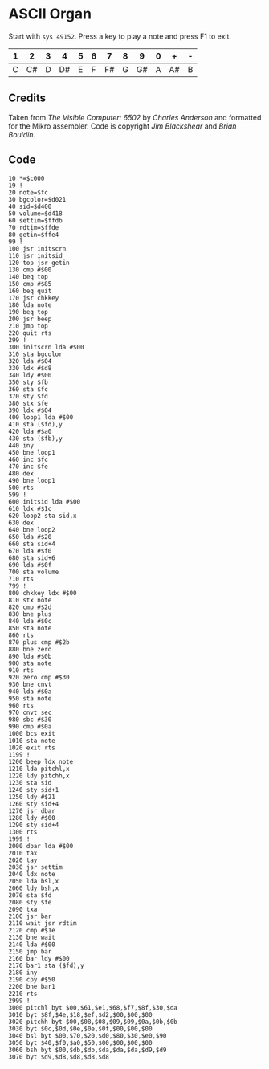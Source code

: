 # ASCII Organ

Start with `sys 49152`. Press a key to play a note and press F1 to exit.

|1|2|3|4|5|6|7|8|9|0|+|-|
|--|--|--|--|--|--|--|--|--|--|--|--|
|C|C#|D|D#|E|F|F#|G|G#|A|A#|B


## Credits

Taken from *The Visible Computer: 6502* by *Charles Anderson* and formatted for the Mikro assembler.
Code is copyright *Jim Blackshear* and *Brian Bouldin*.


## Code

    10 *=$c000
    19 !
    20 note=$fc
    30 bgcolor=$d021
    40 sid=$d400
    50 volume=$d418
    60 settim=$ffdb
    70 rdtim=$ffde
    80 getin=$ffe4
    99 !
    100 jsr initscrn
    110 jsr initsid
    120 top jsr getin
    130 cmp #$00
    140 beq top
    150 cmp #$85
    160 beq quit
    170 jsr chkkey
    180 lda note
    190 beq top
    200 jsr beep
    210 jmp top
    220 quit rts
    299 !
    300 initscrn lda #$00
    310 sta bgcolor
    320 lda #$04
    330 ldx #$d8
    340 ldy #$00
    350 sty $fb
    360 sta $fc
    370 sty $fd
    380 stx $fe
    390 ldx #$04
    400 loop1 lda #$00
    410 sta ($fd),y
    420 lda #$a0
    430 sta ($fb),y
    440 iny
    450 bne loop1
    460 inc $fc
    470 inc $fe
    480 dex
    490 bne loop1
    500 rts
    599 !
    600 initsid lda #$00
    610 ldx #$1c
    620 loop2 sta sid,x
    630 dex
    640 bne loop2
    650 lda #$20
    660 sta sid+4
    670 lda #$f0
    680 sta sid+6
    690 lda #$0f
    700 sta volume
    710 rts
    799 !
    800 chkkey ldx #$00
    810 stx note
    820 cmp #$2d
    830 bne plus
    840 lda #$0c
    850 sta note
    860 rts
    870 plus cmp #$2b
    880 bne zero
    890 lda #$0b
    900 sta note
    910 rts
    920 zero cmp #$30
    930 bne cnvt
    940 lda #$0a
    950 sta note
    960 rts
    970 cnvt sec
    980 sbc #$30
    990 cmp #$0a
    1000 bcs exit
    1010 sta note
    1020 exit rts
    1199 !
    1200 beep ldx note
    1210 lda pitchl,x
    1220 ldy pitchh,x
    1230 sta sid
    1240 sty sid+1
    1250 ldy #$21
    1260 sty sid+4
    1270 jsr dbar
    1280 ldy #$00
    1290 sty sid+4
    1300 rts
    1999 !
    2000 dbar lda #$00
    2010 tax
    2020 tay
    2030 jsr settim
    2040 ldx note
    2050 lda bsl,x
    2060 ldy bsh,x
    2070 sta $fd
    2080 sty $fe
    2090 txa
    2100 jsr bar
    2110 wait jsr rdtim
    2120 cmp #$1e
    2130 bne wait
    2140 lda #$00
    2150 jmp bar
    2160 bar ldy #$00
    2170 bar1 sta ($fd),y
    2180 iny
    2190 cpy #$50
    2200 bne bar1
    2210 rts
    2999 !
    3000 pitchl byt $00,$61,$e1,$68,$f7,$8f,$30,$da
    3010 byt $8f,$4e,$18,$ef,$d2,$00,$00,$00
    3020 pitchh byt $00,$08,$08,$09,$09,$0a,$0b,$0b
    3030 byt $0c,$0d,$0e,$0e,$0f,$00,$00,$00
    3040 bsl byt $00,$70,$20,$d0,$80,$30,$e0,$90
    3050 byt $40,$f0,$a0,$50,$00,$00,$00,$00
    3060 bsh byt $00,$db,$db,$da,$da,$da,$d9,$d9
    3070 byt $d9,$d8,$d8,$d8,$d8
